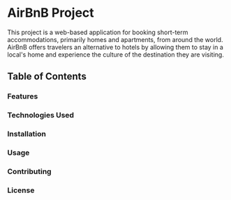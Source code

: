 # AirBnB Project
This project is a web-based application for booking short-term accommodations, primarily homes and apartments, from around the world. AirBnB offers travelers an alternative to hotels by allowing them to stay in a local's home and experience the culture of the destination they are visiting.

## Table of Contents

### Features

### Technologies Used

### Installation

### Usage

### Contributing

### License

